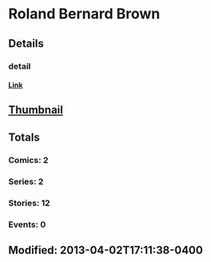 # Roland Bernard Brown 
## Details
### detail
#### [Link](http://marvel.com/comics/creators/1151/roland_bernard_brown?utm_campaign=apiRef&utm_source=225578a89fc76f3d20fbffda5d17a88d)
## [Thumbnail](http://i.annihil.us/u/prod/marvel/i/mg/b/40/image_not_available.jpg)
## Totals
### Comics: 2
### Series: 2
### Stories: 12
### Events: 0
## Modified: 2013-04-02T17:11:38-0400